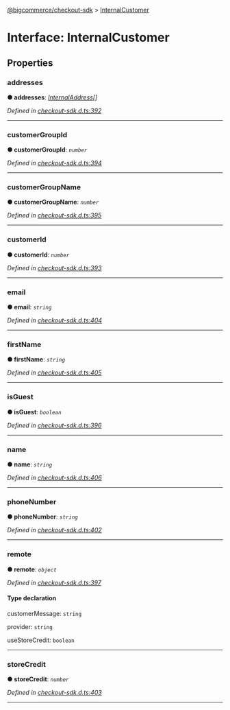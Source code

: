 [@bigcommerce/checkout-sdk](../README.md) > [InternalCustomer](../interfaces/internalcustomer.md)



# Interface: InternalCustomer


## Properties
<a id="addresses"></a>

###  addresses

**●  addresses**:  *[InternalAddress](internaladdress.md)[]* 

*Defined in [checkout-sdk.d.ts:392](https://github.com/bigcommerce/checkout-sdk-js/blob/1f51420/dist/checkout-sdk.d.ts#L392)*





___

<a id="customergroupid"></a>

###  customerGroupId

**●  customerGroupId**:  *`number`* 

*Defined in [checkout-sdk.d.ts:394](https://github.com/bigcommerce/checkout-sdk-js/blob/1f51420/dist/checkout-sdk.d.ts#L394)*





___

<a id="customergroupname"></a>

###  customerGroupName

**●  customerGroupName**:  *`number`* 

*Defined in [checkout-sdk.d.ts:395](https://github.com/bigcommerce/checkout-sdk-js/blob/1f51420/dist/checkout-sdk.d.ts#L395)*





___

<a id="customerid"></a>

###  customerId

**●  customerId**:  *`number`* 

*Defined in [checkout-sdk.d.ts:393](https://github.com/bigcommerce/checkout-sdk-js/blob/1f51420/dist/checkout-sdk.d.ts#L393)*





___

<a id="email"></a>

###  email

**●  email**:  *`string`* 

*Defined in [checkout-sdk.d.ts:404](https://github.com/bigcommerce/checkout-sdk-js/blob/1f51420/dist/checkout-sdk.d.ts#L404)*





___

<a id="firstname"></a>

###  firstName

**●  firstName**:  *`string`* 

*Defined in [checkout-sdk.d.ts:405](https://github.com/bigcommerce/checkout-sdk-js/blob/1f51420/dist/checkout-sdk.d.ts#L405)*





___

<a id="isguest"></a>

###  isGuest

**●  isGuest**:  *`boolean`* 

*Defined in [checkout-sdk.d.ts:396](https://github.com/bigcommerce/checkout-sdk-js/blob/1f51420/dist/checkout-sdk.d.ts#L396)*





___

<a id="name"></a>

###  name

**●  name**:  *`string`* 

*Defined in [checkout-sdk.d.ts:406](https://github.com/bigcommerce/checkout-sdk-js/blob/1f51420/dist/checkout-sdk.d.ts#L406)*





___

<a id="phonenumber"></a>

###  phoneNumber

**●  phoneNumber**:  *`string`* 

*Defined in [checkout-sdk.d.ts:402](https://github.com/bigcommerce/checkout-sdk-js/blob/1f51420/dist/checkout-sdk.d.ts#L402)*





___

<a id="remote"></a>

###  remote

**●  remote**:  *`object`* 

*Defined in [checkout-sdk.d.ts:397](https://github.com/bigcommerce/checkout-sdk-js/blob/1f51420/dist/checkout-sdk.d.ts#L397)*


#### Type declaration




 customerMessage: `string`






 provider: `string`






 useStoreCredit: `boolean`







___

<a id="storecredit"></a>

###  storeCredit

**●  storeCredit**:  *`number`* 

*Defined in [checkout-sdk.d.ts:403](https://github.com/bigcommerce/checkout-sdk-js/blob/1f51420/dist/checkout-sdk.d.ts#L403)*





___


